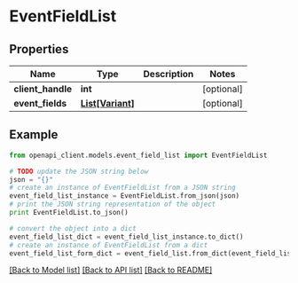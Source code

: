 # EventFieldList


## Properties
Name | Type | Description | Notes
------------ | ------------- | ------------- | -------------
**client_handle** | **int** |  | [optional] 
**event_fields** | [**List[Variant]**](Variant.md) |  | [optional] 

## Example

```python
from openapi_client.models.event_field_list import EventFieldList

# TODO update the JSON string below
json = "{}"
# create an instance of EventFieldList from a JSON string
event_field_list_instance = EventFieldList.from_json(json)
# print the JSON string representation of the object
print EventFieldList.to_json()

# convert the object into a dict
event_field_list_dict = event_field_list_instance.to_dict()
# create an instance of EventFieldList from a dict
event_field_list_form_dict = event_field_list.from_dict(event_field_list_dict)
```
[[Back to Model list]](../README.md#documentation-for-models) [[Back to API list]](../README.md#documentation-for-api-endpoints) [[Back to README]](../README.md)


